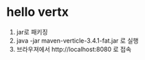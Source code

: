# hello vertx

1. jar로 패키징
2. java -jar maven-verticle-3.4.1-fat.jar 로 실행
3. 브라우져에서 http://localhost:8080 로 접속

